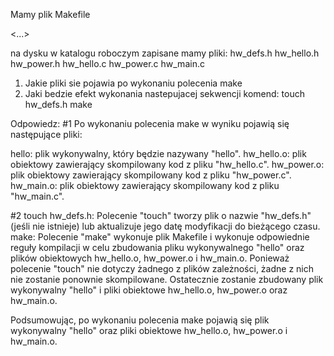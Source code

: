 Mamy plik Makefile 

<...>

na dysku w katalogu roboczym zapisane mamy pliki:
     hw_defs.h hw_hello.h hw_power.h 
     hw_hello.c hw_power.c hw_main.c 

1) Jakie pliki sie pojawia po wykonaniu polecenia make 
2) Jaki bedzie efekt wykonania nastepujacej sekwencji komend:
        touch hw_defs.h 
        make

Odpowiedz:
#1
  Po wykonaniu polecenia make w wyniku pojawią się następujące pliki:
  
  hello: plik wykonywalny, który będzie nazywany "hello".
  hw_hello.o: plik obiektowy zawierający skompilowany kod z pliku "hw_hello.c".
  hw_power.o: plik obiektowy zawierający skompilowany kod z pliku "hw_power.c".
  hw_main.o: plik obiektowy zawierający skompilowany kod z pliku "hw_main.c".

#2
  touch hw_defs.h: 
      Polecenie "touch" tworzy plik o nazwie "hw_defs.h" (jeśli nie istnieje) 
      lub aktualizuje jego datę modyfikacji do bieżącego czasu.
  make: 
      Polecenie "make" wykonuje plik Makefile i wykonuje odpowiednie reguły 
      kompilacji w celu zbudowania pliku wykonywalnego "hello" oraz plików 
      obiektowych hw_hello.o, hw_power.o i hw_main.o. Ponieważ polecenie 
      "touch" nie dotyczy żadnego z plików zależności, żadne z nich nie 
      zostanie ponownie skompilowane. Ostatecznie zostanie zbudowany plik
      wykonywalny "hello" i pliki obiektowe hw_hello.o, hw_power.o oraz 
      hw_main.o. 
      
Podsumowując, po wykonaniu polecenia make pojawią się plik wykonywalny "hello" 
oraz pliki obiektowe hw_hello.o, hw_power.o i hw_main.o.
